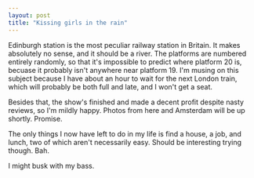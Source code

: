 ```yaml
---
layout: post
title: "Kissing girls in the rain"
---
```

Edinburgh station is the most peculiar railway station in Britain. It makes
absolutely no sense, and it should be a river. The platforms are numbered
entirely randomly, so that it's impossible to predict where platform 20 is,
becuase it probably isn't anywhere near platform 19. I'm musing on this
subject because I have about an hour to wait for the next London train, which
will probably be both full and late, and I won't get a seat.

Besides that, the show's finished and made a decent profit despite nasty
reviews, so I'm mildly happy. Photos from here and Amsterdam will be up
shortly. Promise.

The only things I now have left to do in my life is find a house, a job, and
lunch, two of which aren't necessarily easy. Should be interesting trying
though. Bah.

I might busk with my bass.
